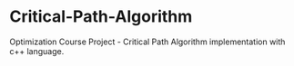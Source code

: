# Critical-Path-Algorithm
 Optimization Course Project - Critical Path Algorithm implementation with c++ language.
